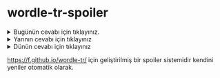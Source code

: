# wordle-tr-spoiler

<details>
  <summary>Bugünün cevabı için tıklayınız.</summary>
  <br>
    <b> necip </b>
</details>

<details>
  <summary>Yarının cevabı için tıklayınız</summary>
  <br>
   <b> valiz </b>
</details>

<details>
  <summary>Dünün cevabı için tıklayınız </summary>
  <br>
  <b> refah </b>
</details>

https://f.github.io/wordle-tr/ için geliştirilmiş bir spoiler sistemidir kendini yeniler otomatik olarak.

